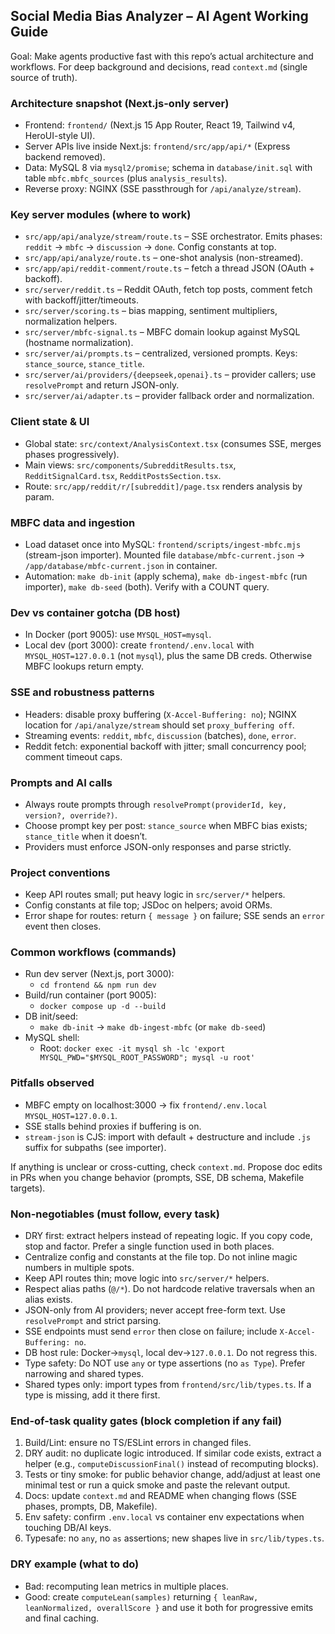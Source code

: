 ## Social Media Bias Analyzer – AI Agent Working Guide

Goal: Make agents productive fast with this repo’s actual architecture and workflows. For deep background and decisions, read `context.md` (single source of truth).

### Architecture snapshot (Next.js-only server)
- Frontend: `frontend/` (Next.js 15 App Router, React 19, Tailwind v4, HeroUI-style UI).
- Server APIs live inside Next.js: `frontend/src/app/api/*` (Express backend removed).
- Data: MySQL 8 via `mysql2/promise`; schema in `database/init.sql` with table `mbfc.mbfc_sources` (plus `analysis_results`).
- Reverse proxy: NGINX (SSE passthrough for `/api/analyze/stream`).

### Key server modules (where to work)
- `src/app/api/analyze/stream/route.ts` – SSE orchestrator. Emits phases: `reddit` → `mbfc` → `discussion` → `done`. Config constants at top.
- `src/app/api/analyze/route.ts` – one-shot analysis (non-streamed).
- `src/app/api/reddit-comment/route.ts` – fetch a thread JSON (OAuth + backoff).
- `src/server/reddit.ts` – Reddit OAuth, fetch top posts, comment fetch with backoff/jitter/timeouts.
- `src/server/scoring.ts` – bias mapping, sentiment multipliers, normalization helpers.
- `src/server/mbfc-signal.ts` – MBFC domain lookup against MySQL (hostname normalization).
- `src/server/ai/prompts.ts` – centralized, versioned prompts. Keys: `stance_source`, `stance_title`.
- `src/server/ai/providers/{deepseek,openai}.ts` – provider callers; use `resolvePrompt` and return JSON-only.
- `src/server/ai/adapter.ts` – provider fallback order and normalization.

### Client state & UI
- Global state: `src/context/AnalysisContext.tsx` (consumes SSE, merges phases progressively).
- Main views: `src/components/SubredditResults.tsx`, `RedditSignalCard.tsx`, `RedditPostsSection.tsx`.
- Route: `src/app/reddit/r/[subreddit]/page.tsx` renders analysis by param.

### MBFC data and ingestion
- Load dataset once into MySQL: `frontend/scripts/ingest-mbfc.mjs` (stream-json importer). Mounted file `database/mbfc-current.json` → `/app/database/mbfc-current.json` in container.
- Automation: `make db-init` (apply schema), `make db-ingest-mbfc` (run importer), `make db-seed` (both). Verify with a COUNT query.

### Dev vs container gotcha (DB host)
- In Docker (port 9005): use `MYSQL_HOST=mysql`.
- Local dev (port 3000): create `frontend/.env.local` with `MYSQL_HOST=127.0.0.1` (not `mysql`), plus the same DB creds. Otherwise MBFC lookups return empty.

### SSE and robustness patterns
- Headers: disable proxy buffering (`X-Accel-Buffering: no`); NGINX location for `/api/analyze/stream` should set `proxy_buffering off`.
- Streaming events: `reddit`, `mbfc`, `discussion` (batches), `done`, `error`.
- Reddit fetch: exponential backoff with jitter; small concurrency pool; comment timeout caps.

### Prompts and AI calls
- Always route prompts through `resolvePrompt(providerId, key, version?, override?)`.
- Choose prompt key per post: `stance_source` when MBFC bias exists; `stance_title` when it doesn’t.
- Providers must enforce JSON-only responses and parse strictly.

### Project conventions
- Keep API routes small; put heavy logic in `src/server/*` helpers.
- Config constants at file top; JSDoc on helpers; avoid ORMs.
- Error shape for routes: return `{ message }` on failure; SSE sends an `error` event then closes.

### Common workflows (commands)
- Run dev server (Next.js, port 3000):
  - `cd frontend && npm run dev`
- Build/run container (port 9005):
  - `docker compose up -d --build`
- DB init/seed:
  - `make db-init` → `make db-ingest-mbfc` (or `make db-seed`)
- MySQL shell:
  - Root: `docker exec -it mysql sh -lc 'export MYSQL_PWD="$MYSQL_ROOT_PASSWORD"; mysql -u root'`

### Pitfalls observed
- MBFC empty on localhost:3000 → fix `frontend/.env.local` `MYSQL_HOST=127.0.0.1`.
- SSE stalls behind proxies if buffering is on.
- `stream-json` is CJS: import with default + destructure and include `.js` suffix for subpaths (see importer).

If anything is unclear or cross-cutting, check `context.md`. Propose doc edits in PRs when you change behavior (prompts, SSE, DB schema, Makefile targets).

### Non-negotiables (must follow, every task)
- DRY first: extract helpers instead of repeating logic. If you copy code, stop and factor. Prefer a single function used in both places.
- Centralize config and constants at the file top. Do not inline magic numbers in multiple spots.
- Keep API routes thin; move logic into `src/server/*` helpers.
- Respect alias paths (`@/*`). Do not hardcode relative traversals when an alias exists.
- JSON-only from AI providers; never accept free-form text. Use `resolvePrompt` and strict parsing.
- SSE endpoints must send `error` then close on failure; include `X-Accel-Buffering: no`.
- DB host rule: Docker→`mysql`, local dev→`127.0.0.1`. Do not regress this.
- Type safety: Do NOT use `any` or type assertions (no `as Type`). Prefer narrowing and shared types.
- Shared types only: import types from `frontend/src/lib/types.ts`. If a type is missing, add it there first.

### End-of-task quality gates (block completion if any fail)
1) Build/Lint: ensure no TS/ESLint errors in changed files.
2) DRY audit: no duplicate logic introduced. If similar code exists, extract a helper (e.g., `computeDiscussionFinal()` instead of recomputing blocks).
3) Tests or tiny smoke: for public behavior change, add/adjust at least one minimal test or run a quick smoke and paste the relevant output.
4) Docs: update `context.md` and README when changing flows (SSE phases, prompts, DB, Makefile).
5) Env safety: confirm `.env.local` vs container env expectations when touching DB/AI keys.
 6) Typesafe: no `any`, no `as` assertions; new shapes live in `src/lib/types.ts`.

### DRY example (what to do)
- Bad: recomputing lean metrics in multiple places.
- Good: create `computeLean(samples)` returning `{ leanRaw, leanNormalized, overallScore }` and use it both for progressive emits and final caching.
